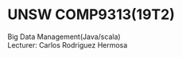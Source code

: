 # UNSW COMP9313(19T2)    
Big Data Management(Java/scala)       
Lecturer: Carlos Rodriguez Hermosa
